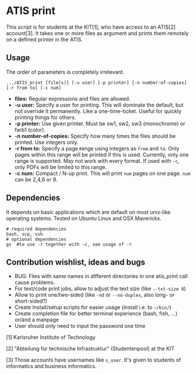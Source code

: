 # ATIS print

This script is for students at the KIT[1], who have access to an ATIS[2] account[3]. It takes one or more files as argument and prints them remotely on a defined printer in the ATIS.

## Usage

The order of parameters is completely irrelevant.

    .../ATIS_print [file(s)] [-u user] [-p printer] [-n number-of-copies] [-r from to] [-c num]

- **files:** Regular expressions and files are allowed.
- **-u user:** Specify a user for printing. This will dominate the default, but not override it permanently. Like a one-time-ticket. Useful for quickly printing things for others.
- **-p printer:** Use given printer. Must be sw1, sw2, sw3 (monochrome) or farb1 (color).
- **-n number-of-copies:** Specify how many times the files should be printed. Use integers only.
- **-r from to:** Specify a page **r**ange using integers as `from` and `to`. Only pages within this range will be printed if this is used. Currently, only one range is supported. May not work with every format. If used with `-c`, only PDFs will be limited to this range.
- **-c num:** Compact / N-up print. This will print `num` pages on one page. `num` can be 2,4,6 or 9.

## Dependencies

It depends on basic applications which are default on most unix-like operating systems. Tested on Ubuntu Linux and OSX Mavericks. 

    # required dependencies
    bash, scp, ssh
    # optional dependencies
    gs  #to use -r together with -c, see usage of -r

## Contribution wishlist, ideas and bugs

- BUG: Files with same names in different directories in one atis\_print call cause problems.
- For text/code print jobs, allow to adjust the text size (like `--txt-size 8`)
- Allow to print one/two-sided (like `-nd` or `--no-duplex`, also long- or short-sided?)
- Create Install/setup scripts for easier usage (install i.e. to `~/bin/`)
- Create completion file for better terminal experience (bash, fish, ...) or/and a manpage
- User should only need to input the password one time

[1] Karlsruher Institute of Technology

[2] "Abteilung für technische Infrastruktur" (Studentenpool) at the KIT

[3] Those accounts have usernames like `s_user`. It's given to students of informatics and business informatics.


